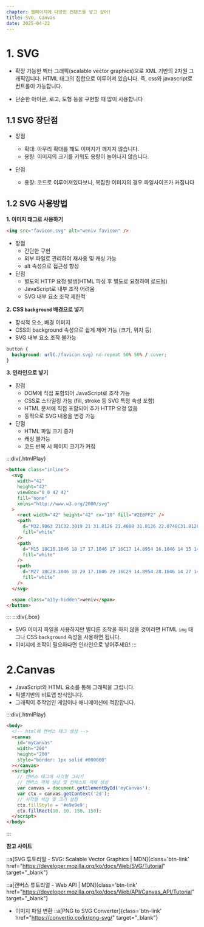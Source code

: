 ```yaml
---
chapter: 웹페이지에 다양한 컨텐츠를 넣고 싶어!
title: SVG, Canvas
date: 2025-04-22
---
```


# 1. SVG

- 확장 가능한 벡터 그래픽(scalable vector graphics)으로 XML 기반의 2차원 그래픽입니다. HTML 태그의 집합으로 이루어져 있습니다. 즉, css와 javascript로 컨트롤이 가능합니다.

- 단순한 아이콘, 로고, 도형 등을 구현할 때 많이 사용합니다

## 1.1 SVG 장단점

- 장점

  - 확대: 아무리 확대를 해도 이미지가 깨지지 않습니다.
  - 용량: 이미지의 크기를 키워도 용량이 늘어나지 않습니다.

- 단점
  - 용량: 코드로 이루어져있다보니, 복잡한 이미지의 경우 파일사이즈가 커집니다

## 1.2 SVG 사용방법

**1. 이미지 태그로 사용하기**

```html
<img src="favicon.svg" alt="weniv favicon" />
```

- 장점
  - 간단한 구현
  - 외부 파일로 관리하여 재사용 및 캐싱 가능
  - alt 속성으로 접근성 향상
- 단점
  - 별도의 HTTP 요청 발생(HTML 파싱 후 별도로 요청하여 로드됨)
  - JavaScript로 내부 조작 어려움
  - SVG 내부 요소 조작 제한적

**2. CSS `background` 배경으로 넣기**

- 장식적 요소, 배경 이미지
- CSS의 background 속성으로 쉽게 제어 가능 (크기, 위치 등)
- SVG 내부 요소 조작 불가능

```css
button {
  background: url(./favicon.svg) no-repeat 50% 50% / cover;
}
```

**3. 인라인으로 넣기**

- 장점
  - DOM에 직접 포함되어 JavaScript로 조작 가능
  - CSS로 스타일링 가능 (fill, stroke 등 SVG 특정 속성 포함)
  - HTML 문서에 직접 포함되어 추가 HTTP 요청 없음
  - 동적으로 SVG 내용을 변경 가능
- 단점
  - HTML 파일 크기 증가
  - 캐싱 불가능
  - 코드 반복 시 페이지 크기가 커짐

:::div{.htmlPlay}

```html
<button class="inline">
  <svg
    width="42"
    height="42"
    viewBox="0 0 42 42"
    fill="none"
    xmlns="http://www.w3.org/2000/svg"
  >
    <rect width="42" height="42" rx="10" fill="#2E6FF2" />
    <path
      d="M32.9063 21C32.3019 21 31.8126 21.4808 31.8126 22.0748C31.8126 24.7075 29.6321 26.8504 26.9532 26.8504C24.2742 26.8504 22.0937 24.7075 22.0937 22.0748C22.0937 21.4808 21.6044 21 21 21C20.3956 21 19.9063 21.4808 19.9063 22.0748C19.9063 24.7075 17.7258 26.8504 15.0468 26.8504C12.3679 26.8504 10.1874 24.7075 10.1874 22.0748C10.1874 21.4808 9.6981 21 9.09369 21C8.48928 21 8 21.4808 8 22.0748C8 25.8932 11.1614 29 15.0468 29C17.5497 29 19.7497 27.7102 21 25.7733C22.2503 27.7102 24.4515 29 26.9532 29C30.8386 29 34 25.8932 34 22.0748C34 21.4808 33.5107 21 32.9063 21Z"
      fill="white"
    />
    <path
      d="M15 18C16.1046 18 17 17.1046 17 16C17 14.8954 16.1046 14 15 14C13.8954 14 13 14.8954 13 16C13 17.1046 13.8954 18 15 18Z"
      fill="white"
    />
    <path
      d="M27 18C28.1046 18 29 17.1046 29 16C29 14.8954 28.1046 14 27 14C25.8954 14 25 14.8954 25 16C25 17.1046 25.8954 18 27 18Z"
      fill="white"
    />
  </svg>

  <span class="a11y-hidden">weniv</span>
</button>
```

:::
:::div{.box}

- SVG 이미지 파일을 사용하지만 별다른 조작을 하지 않을 것이라면 HTML `img` 태그나 CSS `background` 속성을 사용하면 됩니다.
- 이미지에 조작이 필요하다면 인라인으로 넣어주세요!
  :::

# 2.Canvas

- JavaScript와 HTML 요소를 통해 그래픽을 그립니다.
- 픽셀기반의 비트맵 방식입니다.
- 그래픽이 주작업인 게임이나 애니메이션에 적합합니다.

:::div{.htmlPlay}

```html
<body>
  <!-- html에 캔버스 태그 생성 -->
  <canvas
    id="myCanvas"
    width="200"
    height="200"
    style="border: 1px solid #000000"
  ></canvas>
  <script>
    // 캔버스 태그에 사각형 그리기
    // 캔버스 객체 생성 및 컨텍스트 객체 생성
    var canvas = document.getElementById('myCanvas');
    var ctx = canvas.getContext('2d');
    // 사각형 색상 및 크기 설정
    ctx.fillStyle = '#e9e9e9';
    ctx.fillRect(10, 10, 150, 150);
  </script>
</body>
```

:::

**참고 사이트**

::a[SVG 튜토리얼 - SVG: Scalable Vector Graphics | MDN]{class='btn-link' href="https://developer.mozilla.org/ko/docs/Web/SVG/Tutorial" target="\_blank"}

::a[캔버스 튜토리얼 - Web API | MDN]{class='btn-link' href="https://developer.mozilla.org/ko/docs/Web/API/Canvas_API/Tutorial" target="\_blank"}

- 이미지 파일 변환
  ::a[PNG to SVG Converter]{class='btn-link' href="https://convertio.co/kr/png-svg/" target="\_blank"}
